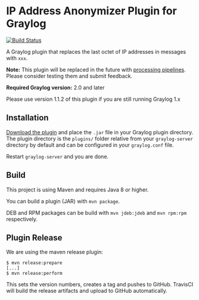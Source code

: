 IP Address Anonymizer Plugin for Graylog
========================================

[![Build Status](https://travis-ci.org/Graylog2/graylog-plugin-ipanonymizer.svg)](https://travis-ci.org/Graylog2/graylog-plugin-ipanonymizer)

A Graylog plugin that replaces the last octet of IP addresses in messages with `xxx`.

**Note:** This plugin will be replaced in the future with [processing pipelines](http://docs.graylog.org/en/2.0/pages/pipelines.html).
Please consider testing them and submit feedback.

**Required Graylog version:** 2.0 and later

Please use version 1.1.2 of this plugin if you are still running Graylog 1.x

## Installation

[Download the plugin](https://github.com/Graylog2/graylog-plugin-ipanonymizer/releases)
and place the `.jar` file in your Graylog plugin directory. The plugin directory
is the `plugins/` folder relative from your `graylog-server` directory by default
and can be configured in your `graylog.conf` file.

Restart `graylog-server` and you are done.

## Build

This project is using Maven and requires Java 8 or higher.

You can build a plugin (JAR) with `mvn package`.

DEB and RPM packages can be build with `mvn jdeb:jdeb` and `mvn rpm:rpm` respectively.

## Plugin Release

We are using the maven release plugin:

```
$ mvn release:prepare
[...]
$ mvn release:perform
```

This sets the version numbers, creates a tag and pushes to GitHub. TravisCI will build the release artifacts and upload to GitHub automatically.
